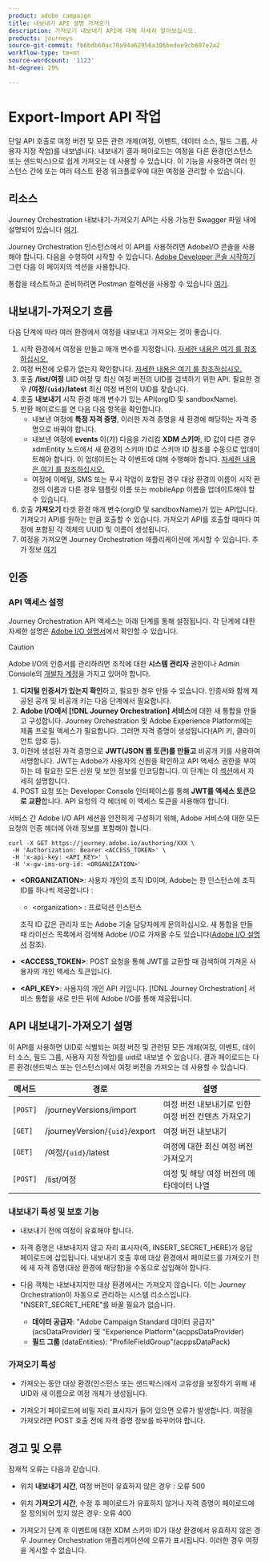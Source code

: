 ```yaml
---
product: adobe campaign
title: 내보내기 API 설명 가져오기
description: 가져오기 내보내기 API에 대해 자세히 알아보십시오.
products: journeys
source-git-commit: fb6bdb60ac70a94a62956a306bedee9cb607e2a2
workflow-type: tm+mt
source-wordcount: '1123'
ht-degree: 29%

---
```



# Export-Import API 작업

단일 API 호출로 여정 버전 및 모든 관련 개체(여정, 이벤트, 데이터 소스, 필드 그룹, 사용자 지정 작업)를 내보냅니다. 내보내기 결과 페이로드는 여정을 다른 환경(인스턴스 또는 샌드박스)으로 쉽게 가져오는 데 사용할 수 있습니다.
이 기능을 사용하면 여러 인스턴스 간에 또는 여러 테스트 환경 워크플로우에 대한 여정을 관리할 수 있습니다.


## 리소스

Journey Orchestration 내보내기-가져오기 API는 사용 가능한 Swagger 파일 내에 설명되어 있습니다 [여기](https://adobedocs.github.io/JourneyAPI/docs/).

Journey Orchestration 인스턴스에서 이 API를 사용하려면 AdobeI/O 콘솔을 사용해야 합니다. 다음을 수행하여 시작할 수 있습니다. [Adobe Developer 콘솔 시작하기](https://www.adobe.io/apis/experienceplatform/console/docs.html#!AdobeDocs/adobeio-console/master/getting-started.md) 그런 다음 이 페이지의 섹션을 사용합니다.

통합을 테스트하고 준비하려면 Postman 컬렉션을 사용할 수 있습니다 [여기](https://raw.githubusercontent.com/AdobeDocs/JourneyAPI/master/postman-collections/Journey-Orchestration_Export-import-API_postman-collection.json).


## 내보내기-가져오기 흐름

다음 단계에 따라 여러 환경에서 여정을 내보내고 가져오는 것이 좋습니다.

1. 시작 환경에서 여정을 만들고 매개 변수를 지정합니다. [자세한 내용은 여기 를 참조하십시오.](https://experienceleague.adobe.com/docs/journeys/using/building-journeys/about-journey-building/journey.html)
1. 여정 버전에 오류가 없는지 확인합니다. [자세한 내용은 여기 를 참조하십시오.](https://experienceleague.adobe.com/docs/journeys/using/building-journeys/testing-the-journey.html)
1. 호출 **/list/여정** UID 여정 및 최신 여정 버전의 UID를 검색하기 위한 API. 필요한 경우 **/여정/`{uid}`/latest** 최신 여정 버전의 UID를 찾습니다.
1. 호출 **내보내기** 시작 환경 매개 변수가 있는 API(orgID 및 sandboxName).
1. 반환 페이로드를 연 다음 다음 항목을 확인합니다.
   * 내보낸 여정에 **특정 자격 증명**, 이러한 자격 증명을 새 환경에 해당하는 자격 증명으로 바꿔야 합니다.
   * 내보낸 여정에 **events** 이(가) 다음을 가리킴 **XDM 스키마**, ID 값이 다른 경우 xdmEntity 노드에서 새 환경의 스키마 ID로 스키마 ID 참조를 수동으로 업데이트해야 합니다. 이 업데이트는 각 이벤트에 대해 수행해야 합니다. [자세한 내용은 여기 를 참조하십시오.](https://experienceleague.adobe.com/docs/journeys/using/events-journeys/experience-event-schema.html)
   * 여정에 이메일, SMS 또는 푸시 작업이 포함된 경우 대상 환경의 이름이 시작 환경의 이름과 다른 경우 템플릿 이름 또는 mobileApp 이름을 업데이트해야 할 수 있습니다.
1. 호출 **가져오기** 타겟 환경 매개 변수(orgID 및 sandboxName)가 있는 API입니다. 가져오기 API를 원하는 만큼 호출할 수 있습니다. 가져오기 API를 호출할 때마다 여정에 포함된 각 객체의 UUID 및 이름이 생성됩니다.
1. 여정을 가져오면 Journey Orchestration 애플리케이션에 게시할 수 있습니다. 추가 정보 [여기](https://experienceleague.adobe.com/docs/journeys/using/building-journeys/publishing-the-journey.html)


## 인증

### API 액세스 설정

Journey Orchestration API 액세스는 아래 단계를 통해 설정됩니다. 각 단계에 대한 자세한 설명은 [Adobe I/O 설명서](https://www.adobe.io/authentication/auth-methods.html#!AdobeDocs/adobeio-auth/master/AuthenticationOverview/ServiceAccountIntegration.md)에서 확인할 수 있습니다.

>[!CAUTION]
>
>Adobe I/O의 인증서를 관리하려면 조직에 대한 <b>시스템 관리자</b> 권한이나 Admin Console의 [개발자 계정](https://helpx.adobe.com/jp/enterprise/using/manage-developers.html)을 가지고 있어야 합니다.

1. **디지털 인증서가 있는지 확인**&#x200B;하고, 필요한 경우 만들 수 있습니다. 인증서와 함께 제공된 공개 및 비공개 키는 다음 단계에서 필요합니다.
1. **Adobe I/O에서 [!DNL Journey Orchestration] 서비스**&#x200B;에 대한 새 통합을 만들고 구성합니다. Journey Orchestration 및 Adobe Experience Platform에는 제품 프로필 액세스가 필요합니다. 그러면 자격 증명이 생성됩니다(API 키, 클라이언트 암호 등).
1. 이전에 생성된 자격 증명으로 **JWT(JSON 웹 토큰)를 만들고** 비공개 키를 사용하여 서명합니다. JWT는 Adobe가 사용자의 신원을 확인하고 API 액세스 권한을 부여하는 데 필요한 모든 신원 및 보안 정보를 인코딩합니다. 이 단계는 이 [섹션](https://www.adobe.io/authentication/auth-methods.html#!AdobeDocs/adobeio-auth/master/JWT/JWT.md)에서 자세히 설명합니다.
1. POST 요청 또는 Developer Console 인터페이스를 통해 **JWT를 액세스 토큰으로 교환**&#x200B;합니다. API 요청의 각 헤더에 이 액세스 토큰을 사용해야 합니다.

서비스 간 Adobe I/O API 세션을 안전하게 구성하기 위해, Adobe 서비스에 대한 모든 요청의 인증 헤더에 아래 정보를 포함해야 합니다.

```
curl -X GET https://journey.adobe.io/authoring/XXX \
 -H 'Authorization: Bearer <ACCESS_TOKEN>' \
 -H 'x-api-key: <API_KEY>' \
 -H 'x-gw-ims-org-id: <ORGANIZATION>'
```

* **&lt;ORGANIZATION>**: 사용자 개인의 조직 ID이며, Adobe는 한 인스턴스에 조직 ID를 하나씩 제공합니다 :

   * &lt;organization> : 프로덕션 인스턴스

  조직 ID 값은 관리자 또는 Adobe 기술 담당자에게 문의하십시오. 새 통합을 만들 때 라이선스 목록에서 검색해 Adobe I/O로 가져올 수도 있습니다([Adobe I/O 설명서](https://www.adobe.io/authentication.html) 참조).

* **&lt;ACCESS_TOKEN>**: POST 요청을 통해 JWT를 교환할 때 검색하여 가져온 사용자의 개인 액세스 토큰입니다.

* **&lt;API_KEY>**: 사용자의 개인 API 키입니다. [!DNL Journey Orchestration] 서비스 통합을 새로 만든 뒤에 Adobe I/O를 통해 제공됩니다.



## API 내보내기-가져오기 설명

이 API를 사용하면 UID로 식별되는 여정 버전 및 관련된 모든 개체(여정, 이벤트, 데이터 소스, 필드 그룹, 사용자 지정 작업)를 uid로 내보낼 수 있습니다.
결과 페이로드는 다른 환경(샌드박스 또는 인스턴스)에서 여정 버전을 가져오는 데 사용할 수 있습니다.

| 메서드 | 경로 | 설명 |
|---|---|---|
| `[POST]` | /journeyVersions/import | 여정 버전 내보내기로 인한 여정 버전 컨텐츠 가져오기 |
| `[GET]` | /journeyVersion/`{uid}`/export | 여정 버전 내보내기 |
| `[GET]` | /여정/`{uid}`/latest | 여정에 대한 최신 여정 버전 가져오기 |
| `[POST]` | /list/여정 | 여정 및 해당 여정 버전의 메타데이터 나열 |


### 내보내기 특성 및 보호 기능

* 내보내기 전에 여정이 유효해야 합니다.

* 자격 증명은 내보내지지 않고 자리 표시자(즉, INSERT_SECRET_HERE)가 응답 페이로드에 삽입됩니다.
내보내기 호출 후에 대상 환경에서 페이로드를 가져오기 전에 새 자격 증명(대상 환경에 해당함)을 수동으로 삽입해야 합니다.

* 다음 객체는 내보내지지만 대상 환경에서는 가져오지 않습니다. 이는 Journey Orchestration이 자동으로 관리하는 시스템 리소스입니다. &quot;INSERT_SECRET_HERE&quot;를 바꿀 필요가 없습니다.
   * **데이터 공급자**: &quot;Adobe Campaign Standard 데이터 공급자&quot;(acsDataProvider) 및 &quot;Experience Platform&quot;(acppsDataProvider)
   * **필드 그룹** (dataEntities): &quot;ProfileFieldGroup&quot;(acppsDataPack)



### 가져오기 특성

* 가져오는 동안 대상 환경(인스턴스 또는 샌드박스)에서 고유성을 보장하기 위해 새 UID와 새 이름으로 여정 개체가 생성됩니다.

* 가져오기 페이로드에 비밀 자리 표시자가 들어 있으면 오류가 발생합니다. 여정을 가져오려면 POST 호출 전에 자격 증명 정보를 바꾸어야 합니다.

## 경고 및 오류

잠재적 오류는 다음과 같습니다.

* 위치 **내보내기 시간**, 여정 버전이 유효하지 않은 경우 : 오류 500

* 위치 **가져오기 시간**, 수정 후 페이로드가 유효하지 않거나 자격 증명이 페이로드에 잘 정의되어 있지 않은 경우: 오류 400

* 가져오기 단계 후 이벤트에 대한 XDM 스키마 ID가 대상 환경에서 유효하지 않은 경우 Journey Orchestration 애플리케이션에 오류가 표시됩니다. 이러한 경우 여정을 게시할 수 없습니다.